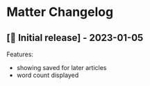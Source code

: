 # Matter Changelog

## [🎉 Initial release] - 2023-01-05

Features: 
- showing saved for later articles
- word count displayed
